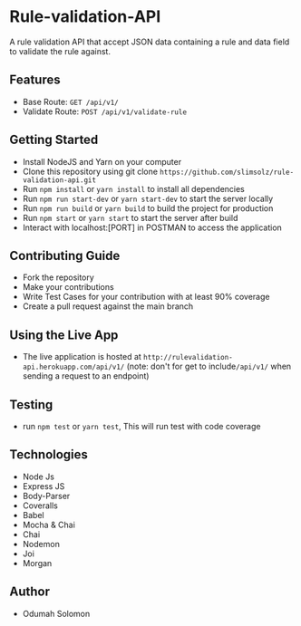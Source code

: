 # Rule-validation-API

A rule validation API that accept JSON data containing a rule and data field to validate the rule against.

## Features

- Base Route: `GET /api/v1/`
- Validate Route: `POST /api/v1/validate-rule`

## Getting Started

- Install NodeJS and Yarn on your computer
- Clone this repository using git clone `https://github.com/slimsolz/rule-validation-api.git`
- Run `npm install` or `yarn install` to install all dependencies
- Run `npm run start-dev` or `yarn start-dev` to start the server locally
- Run `npm run build` or `yarn build` to build the project for production
- Run `npm start` or `yarn start` to start the server after build
- Interact with localhost:[PORT] in POSTMAN to access the application

## Contributing Guide

- Fork the repository
- Make your contributions
- Write Test Cases for your contribution with at least 90% coverage
- Create a pull request against the main branch

## Using the Live App

- The live application is hosted at `http://rulevalidation-api.herokuapp.com/api/v1/` (note: don't for get to include`/api/v1/` when sending a request to an endpoint)

## Testing

- run `npm test` or `yarn test`, This will run test with code coverage

## Technologies

- Node Js
- Express JS
- Body-Parser
- Coveralls
- Babel
- Mocha & Chai
- Chai
- Nodemon
- Joi
- Morgan

## Author

- Odumah Solomon
